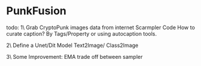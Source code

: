 # PunkFusion

todo:
1\ Grab CryptoPunk images data from internet
Scarmpler Code
How to curate caption? By Tags/Property or using autocaption tools.

2\ Define a Unet/Dit Model
Text2Image/ Class2Image

3\ Some Improvement:
EMA
trade off between sampler

